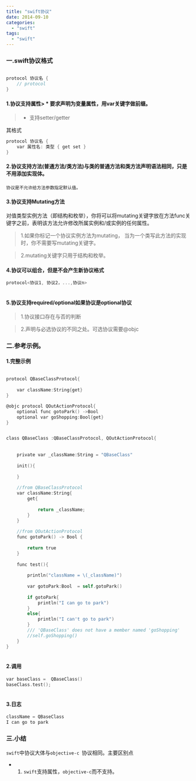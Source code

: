 ```yaml
---
title: "swift协议"
date: 2014-09-10
categories:
  - "swift"
tags:
  - "swift"
---
```

<!--more-->
### 一.swift协议格式
```objective-c

protocol 协议名 {
    // protocol 
}

```

<!--more-->
#### 1.协议支持属性> * 要求声明为变量属性，用var关键字做前缀。
> * 支持setter/getter
> 
其格式

```objective-c
protocol 协议名 {
    var 属性名: 类型 { get set }
}


```

#### 2.协议支持方法(普通方法/类方法)与类的普通方法和类方法声明语法相同，只是不用添加实现体。

    协议是不允许给方法参数指定默认值。
#### 3.协议支持Mutating方法
   对值类型实例方法（即结构和枚举），你将可以将mutating关键字放在方法func关键字之前，表明该方法允许修改所属实例和/或实例的任何属性。
   
>1.如果你标记一个协议实例方法为mutating， 当为一个类写此方法的实现时，你不需要写mutating关键字。

>2.mutating关键字只用于结构和枚举。

#### 4.协议可以组合，但是不会产生新协议格式
```objective-c
protocol<协议1, 协议2，...,协议n>
 
```  

#### 5.协议支持required/optional如果协议是optional协议

> 1.协议接口存在与否的判断

> 2.声明与必选协议的不同之处。可选协议需要@objc


### 二.参考示例。
#### 1.完整示例
```objective-c

protocol QBaseClassProtocol{
    
    var className:String{get}
}

@objc protocol QOutActionProtocol{
    optional func gotoPark() ->Bool
    optional var goShopping:Bool{get}
}


class QBaseClass :QBaseClassProtocol, QOutActionProtocol{
    
    
    private var _className:String = "QBaseClass"
    
    init(){
        
    }
    
    //from QBaseClassProtocol
    var className:String{
        get{
            
            return _className;
        }
    }
    
    //from QOutActionProtocol
    func gotoPark() -> Bool {
        
        return true
    }
    
    func test(){
        
        println("className = \(_className)")
        
        var gotoPark:Bool  = self.gotoPark()
        
        if gotoPark{
            println("I can go to park")
        }
        else{
            println("I can't go to park")
        }
        /// 'QBaseClass' does not have a member named 'goShopping'
        //self.goShopping()
    }
}
 
```

#### 2.调用
```objective-c
var baseClass =  QBaseClass()
baseClass.test();
 
```  

#### 3.日志
```objective-c
className = QBaseClass
I can go to park

```
### 三.小结
`swift`中协议大体与`objective-c `协议相同。主要区别点

* 1. `swift`支持属性，`objective-c`而不支持。  
    
